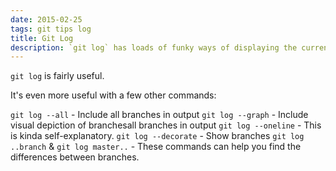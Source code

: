 ```yaml
---
date: 2015-02-25
tags: git tips log
title: Git Log
description: `git log` has loads of funky ways of displaying the current state of git. --online and --graph are my faves
---
```


`git log` is fairly useful.

It's even more useful with a few other commands:

`git log --all` - Include all branches in output
`git log --graph` - Include visual depiction of branchesall branches in output
`git log --oneline` - This is kinda self-explanatory.
`git log --decorate` - Show branches
`git log ..branch` & `git log master..` - These commands can help you find the differences between branches.
